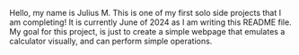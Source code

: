 Hello, my name is Julius M. This is one of my first solo side projects that I am completing! It is currently June of 2024 as I am writing this README file. My goal for this project, is just to create a simple webpage that emulates a calculator visually, and can perform simple operations.